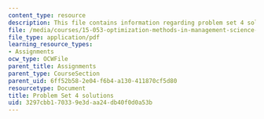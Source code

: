```yaml
---
content_type: resource
description: This file contains information regarding problem set 4 solutions.
file: /media/courses/15-053-optimization-methods-in-management-science-spring-2013/3297cbb170339e3daa24db40f0d0a53b_MIT15_053S13_ps4sol.pdf
file_type: application/pdf
learning_resource_types:
- Assignments
ocw_type: OCWFile
parent_title: Assignments
parent_type: CourseSection
parent_uid: 6ff52b58-2e04-f6b4-a130-411870cf5d80
resourcetype: Document
title: Problem Set 4 solutions
uid: 3297cbb1-7033-9e3d-aa24-db40f0d0a53b
---
```

